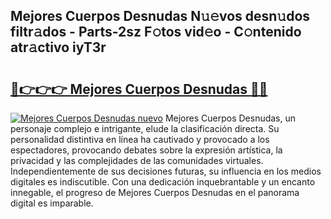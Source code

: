 ## Mejores Cuerpos Desnudas N𝚞𝚎vos desn𝚞dos filtr𝚊dos - Parts-2sz F𝚘tos vid𝚎o - C𝚘ntenido atr𝚊ctivo iyT3r

# <h2><a href="http://mb5pz4.tromn.icu/?c=Mejores+Cuerpos+Desnudas">🔗👉👉👉 Mejores Cuerpos Desnudas 🔗🔗</a></h2>

[![Mejores Cuerpos Desnudas nuevo](https://i.imgur.com/pEAQMta.gif)](http://mb5pz4.tromn.icu/?c=Mejores+Cuerpos+Desnudas)
Mejores Cuerpos Desnudas, un personaje complejo e intrigante, elude la clasificación directa. Su personalidad distintiva en línea ha cautivado y provocado a los espectadores, provocando debates sobre la expresión artística, la privacidad y las complejidades de las comunidades virtuales. Independientemente de sus decisiones futuras, su influencia en los medios digitales es indiscutible. Con una dedicación inquebrantable y un encanto innegable, el progreso de Mejores Cuerpos Desnudas en el panorama digital es imparable.
